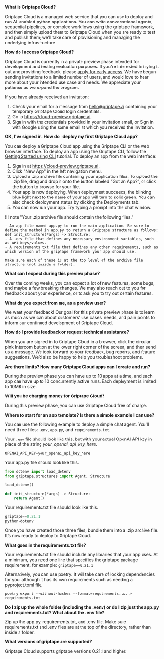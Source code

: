 __What is Griptape Cloud?__

Griptape Cloud is a managed web service that you can use to deploy and run AI-enabled python applications. You can write conversational agents, sequential pipelines, or complex workflows using the griptape framework, and then simply upload them to Griptape Cloud when you are ready to test and publish them; we’ll take care of provisioning and managing the underlying infrastructure.

__How do I access Griptape Cloud?__

Griptape Cloud is currently in a private preview phase intended for development and testing evaluation purposes. If you're interested in trying it out and providing feedback, please [apply for early access](https://webforms.pipedrive.com/f/6k34Wv0Ye9456wvshJGnCrbj9UIEIZ2GJsHIbsif4kN0IaR1OnOXhbstBF0qspJL2j). We have begun sending invitations to a limited number of users, and would love to hear more about your intended use case and needs. We appreciate your patience as we expand the program.

If you have already received an invitation:
1. Check your email for a message from hello@griptape.ai containing your temporary Griptape Cloud login credentials. 
2. Go to https://cloud-preview.griptape.ai.
3. Sign in with the credentials provided in your invitation email, or Sign in with Google using the same email at which you received the invitation. 

__OK, I've signed in. How do I deploy my first Griptape Cloud app?__

You can deploy a Griptape Cloud app using the Griptape CLI or the web browser interface. To deploy an app using the Griptape CLI, follow the [Getting Started using CLI](quickstart-cli.md) tutorial. To deploy an app from the web interface:

1. Sign in at https://cloud-preview.griptape.ai.
2. Click "New App" in the left navigation menu.
3. Upload a .zip archive file containing your application files. To upload the .zip file, drag and drop it onto the button labeled “Got an App?”, or click the button to browse for your file.
4. Your app is now deploying. When deployment succeeds, the blinking blue light next to the name of your app will turn to solid green. You can also check deployment status by clicking the Deployments tab.
5. You can now run your app. Try typing a prompt into the chat window.

!!! note "Your .zip archive file should contain the following files."

    - An app file named app.py to run the main application. Be sure to define the method in app.py to return a Griptape structure as follows:  def init_structure(*args) -> Structure:
    - A .env file that defines any necessary environment variables, such as API keys/values.
    - A requirements.txt file that defines any other requirements, such as which version of the griptape framework your app should use.
        
    Make sure each of these is at the top level of the archive file structure (not inside a folder).

    
__What can I expect during this preview phase?__

Over the coming weeks, you can expect a lot of new features, some bugs, and maybe a few breaking changes. We may also reach out to you for feedback about your experience, or to ask you to try out certain features.

__What do you expect from me, as a preview user?__

We want your feedback! Our goal for this private preview phase is to learn as much as we can about customers’ use cases, needs, and pain points to inform our continued development of Griptape Cloud.

__How do I provide feedback or request technical assistance?__

When you are signed in to Griptape Cloud in a browser, click the circular pink Intercom button at the lower right corner of the screen, and then send us a message. We look forward to your feedback, bug reports, and feature suggestions. We’d also be happy to help you troubleshoot problems. 

__Are there limits? How many Griptape Cloud apps can I create and run?__

During the preview phase you can have up to 10 apps at a time, and each app can have up to 10 concurrently active runs. Each deployment is limited to 10MB in size.

__Will you be charging money for Griptape Cloud?__

During this preview phase, you can use Griptape Cloud free of charge.

__Where to start for an app template? Is there a simple example I can use?__

You can use the following example to deploy a simple chat agent. You'll need three files: `.env`, `app.py`, and `requirements.txt`.

Your `.env` file should look like this, but with your actual OpenAI API key in place of the string _your_openai_api_key_here_.

```py title=".env" hl_lines="3" linenums="1"
OPENAI_API_KEY=your_openai_api_key_here
```

Your app.py file should look like this.

```py title="app.py" hl_lines="3" linenums="1"
from dotenv import load_dotenv
from griptape.structures import Agent, Structure

load_dotenv()

def init_structure(*args) -> Structure:
    return Agent()
```

Your requirements.txt file should look like this.

```py title="requirements.txt" hl_lines="3" linenums="1"
griptape==0.21.1
python-dotenv
```

Once you have created those three files, bundle them into a .zip archive file. It’s now ready to deploy to Griptape Cloud.

__What goes in the requirements.txt file?__

Your requirements.txt file should include any libraries that your app uses. At a minimum, you need one line that specifies the griptape package requirement, for example:
`griptape==0.21.1`

Alternatively, you can use poetry. It will take care of locking dependencies for you, although it has its own requirements such as needing a pyproject.toml file.

`poetry export --without-hashes --format=requirements.txt > requirements.txt`

__Do I zip up the whole folder (including the .venv) or do I zip just the app.py and requirements.txt? What about the .env file?__

Zip up the app.py, requirements.txt, and .env file. Make sure requirements.txt and .env files are at the top of the directory, rather than inside a folder.

__What versions of griptape are supported?__

Griptape Cloud supports griptape versions 0.21.1 and higher.

